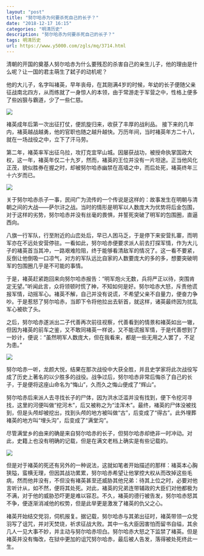 ```yaml
---
layout: "post"
title: "努尔哈赤为何要杀死自己的长子？"
date: "2018-12-17 16:15"
categories: "明清历史"
description: "努尔哈赤为何要杀死自己的长子？"
tags: 明清历史
url: https://www.y5000.com/zgls/mq/3714.html
---
```






清朝的开国的奠基人努尔哈赤为什么要残忍的杀害自己的亲生儿子，他的理由是什么呢？让一国的君主萌生了弑子的动机呢？

他的大儿子，名字叫褚英，早年丧母，在其刚满4岁的时候，年幼的长子便随父亲征战南北四方，从而练就了一身惊人的本领，由于常游走于军营之中，性格上便多了些凶狠与霸道，少了一些仁慈。

![](https://img.y5000.com/uploads/allimg/161021/144324H01-0.jpg)

褚英成年后第一次出征打仗，便凯旋归来，收获了丰厚的战利品。
接下来的几年内，褚英越战越勇，他的官职也随之越升越快。万历年间，当时褚英年方二十八，就在一场战役之中，立下了汗马劳。

第二年，褚英率军出征乌拉，攻打克宜罕山城。因屡获战功，被授命执掌国政大权，这一年，褚英年仅二十九岁，然而，褚英的王位并没有一片坦途。正当他风化正茂，貌似胜券在握之时，却被努尔哈赤幽禁在高墙之中，而后处死，褚英终年三十六岁而已。

![](https://img.y5000.com/uploads/allimg/161021/1443245117-1.jpg)

关于努尔哈赤杀子一事，民间广为流传的一个传说是这样的：故事发生在明朝与清朝之间的大战——萨尔浒之战。当时的情形是明军以人数庞大为优势将后金包围，对于这样的劣势，努尔哈赤并没有丝毫的畏惧，并誓死突破了明军的包围圈，直逼西向。

八旗一行军队，行至附近的山峦处后，早已人困马乏，于是停下来安营扎寨，而明军亦在不远处安营停驻。一看如此，努尔哈赤便要求派人前去打探军情，作为大儿子的褚英首当其冲，一路艰难险阻，终于能够看清敌军的情况了。这一看不要紧，反倒让他倒吸一口凉气，对方的军队远比自家的人数要庞大的多的多，想要突破明军的包围圈几乎是不可能的事情。

于是，褚英赶紧跑回来向努尔哈赤报告：“明军炮火无数，兵将严正以待，突围肯定无望。”听闻此言，众将领顿时慌了神，不知如何是好。努尔哈赤大怒，斥责他谎报军情，动摇军心。褚英不解，自己并没有说谎，不希望父亲不自量力，便奋力争吵。于是惹怒了努尔哈赤，当即下令将他拉出去斩首，就这样，诸英最终因为扰乱军心被砍了头。

之后，努尔哈赤遂派出二子代善再次前往视察，代善看到的情景和褚英如出一辙，但因为褚英的前车之鉴，又不敢同褚英一样说，又不能谎报军情，于是代善想到了一妙计，便说：“虽然明军人数庞大，但在我看来，都是一些无用之人罢了，不足为患。”

![](https://img.y5000.com/uploads/allimg/161021/14432463a-2.jpg)

努尔哈赤一听，龙颜大悦，结果在那次战役中大获全胜，并且史学家将此次战役写成了历史上著名的以少胜多的战役。战争过后，努尔哈赤非常后悔杀了自己的长子，于是便将这座山命名为“悔山”，久而久之悔山便成了“辉山”。

努尔哈赤后来派人去寻找长子的尸体，因为洪水泛滥并没有找到，便下令挖河寻找，这里的河便叫做“挖河木”，后又被称之为“洼浑木”。最终，褚英的尸体没被找到，但是头颅却被挖出，找到头颅的地方被叫做“古”，后变成了“得古”。此外埋葬褚英的地方叫“埋头沟”，后变成了“满堂沟”。

尽管满堂乡的由来的确是来自努尔哈赤的长子，但努尔哈赤却绝非一时冲动。对此，史籍上也没有明确的记载，但是在满文老档上确实是有些记载的。

![](https://img.y5000.com/uploads/allimg/161021/144324JQ-3.jpg)

但是对于褚英的死还有另外的一种说法，这就如笔者开始描述的那样：褚英本心胸狭隘，蛮横无理，但因其战功累累，努尔哈赤希望让他掌控大权从而改掉这些毛病，然而他并没有，不但没有褚英甚至还威胁其他兄弟：待其上位之时，必要对他言听计从，如不然，便将其处死。对此，褚英的兄弟连带辅政的大臣们对他都极为不满，对于他的威胁恐吓更是难以容忍。不久，褚英的德行被告发，努尔哈赤怒其不争，便逐渐消减他的权势，但是此举更是激发了褚英的仇父之心。

褚英开始结交党羽，伺机报复。据记载，努尔哈赤与其弟出征时，褚英带领一众党羽写了诅咒，并对天焚烧，祈求征战大败。其中一名大臣因害怕而留书自缢，其余几人一见大事不妙，并主动与努尔哈赤坦白。努尔哈赤大怒之下监禁了褚英。但是褚英并没有悔改，在狱中更加的诅咒努尔哈赤，最后被人告发，落得被处死终此一生。
